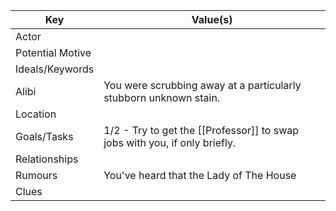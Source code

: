 | Key              | Value(s)                                                                   |
| ---------------- | -------------------------------------------------------------------------- |
| Actor            |                                                                            |
| Potential Motive |                                                                            |
| Ideals/Keywords  |                                                                            |
| Alibi            | You were scrubbing away at a particularly stubborn unknown stain.          |
| Location         |                                                                            |
| Goals/Tasks      | 1/2 - Try to get the [[Professor]] to swap jobs with you, if only briefly. |
| Relationships    |                                                                            |
| Rumours          | You've heard that the Lady of The House                                    |
| Clues            |                                                                                                            